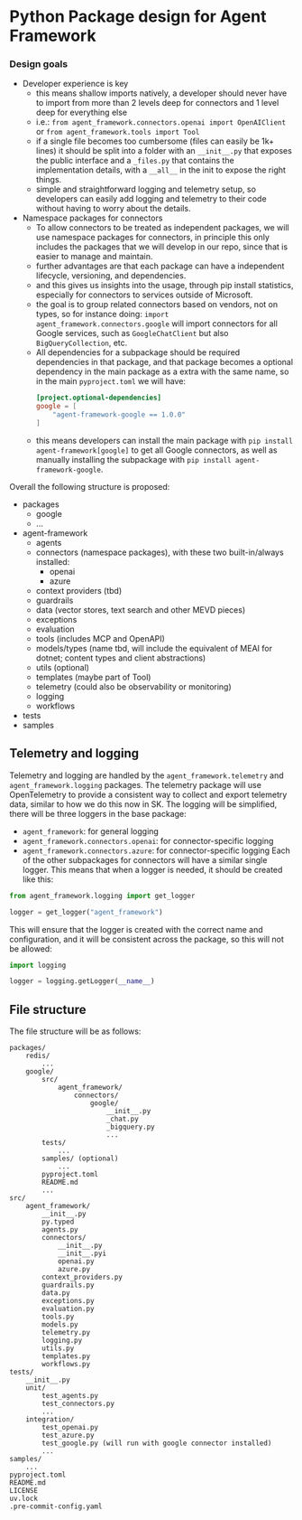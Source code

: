 # Python Package design for Agent Framework


### Design goals
* Developer experience is key
    * this means shallow imports natively, a developer should never have to import from more than 2 levels deep for connectors and 1 level deep for everything else
    * i.e.: `from agent_framework.connectors.openai import OpenAIClient` or `from agent_framework.tools import Tool`
    * if a single file becomes too cumbersome (files can easily be 1k+ lines) it should be split into a folder with an `__init__.py` that exposes the public interface and a `_files.py` that contains the implementation details, with a `__all__` in the init to expose the right things.
    * simple and straightforward logging and telemetry setup, so developers can easily add logging and telemetry to their code without having to worry about the details.
* Namespace packages for connectors
    * To allow connectors to be treated as independent packages, we will use namespace packages for connectors, in principle this only includes the packages that we will develop in our repo, since that is easier to manage and maintain.
    * further advantages are that each package can have a independent lifecycle, versioning, and dependencies.
    * and this gives us insights into the usage, through pip install statistics, especially for connectors to services outside of Microsoft.
    * the goal is to group related connectors based on vendors, not on types, so for instance doing: `import agent_framework.connectors.google` will import connectors for all Google services, such as `GoogleChatClient` but also `BigQueryCollection`, etc.
    * All dependencies for a subpackage should be required dependencies in that package, and that package becomes a optional dependency in the main package as a extra with the same name, so in the main `pyproject.toml` we will have:
        ```toml
        [project.optional-dependencies]
        google = [
            "agent-framework-google == 1.0.0"
        ]
        ```
    * this means developers can install the main package with `pip install agent-framework[google]` to get all Google connectors, as well as manually installing the subpackage with `pip install agent-framework-google`.

Overall the following structure is proposed:
* packages
    * google
    * ...
* agent-framework
    * agents
    * connectors (namespace packages), with these two built-in/always installed:
        * openai
        * azure
    * context providers (tbd)
    * guardrails
    * data (vector stores, text search and other MEVD pieces)
    * exceptions
    * evaluation
    * tools (includes MCP and OpenAPI)
    * models/types (name tbd, will include the equivalent of MEAI for dotnet; content types and client abstractions)
    * utils (optional)
    * templates (maybe part of Tool)
    * telemetry (could also be observability or monitoring)
    * logging
    * workflows
* tests
* samples

## Telemetry and logging
Telemetry and logging are handled by the `agent_framework.telemetry` and `agent_framework.logging` packages.
The telemetry package will use OpenTelemetry to provide a consistent way to collect and export telemetry data, similar to how we do this now in SK.
The logging will be simplified, there will be three loggers in the base package:
* `agent_framework`: for general logging
* `agent_framework.connectors.openai`: for connector-specific logging
* `agent_framework.connectors.azure`: for connector-specific logging
Each of the other subpackages for connectors will have a similar single logger.
This means that when a logger is needed, it should be created like this:
```python
from agent_framework.logging import get_logger

logger = get_logger("agent_framework")
```
This will ensure that the logger is created with the correct name and configuration, and it will be consistent across the package, so this will not be allowed:
```python
import logging

logger = logging.getLogger(__name__)
``` 


## File structure
The file structure will be as follows:
```plaintext
packages/
    redis/
        ...
    google/
        src/
            agent_framework/
                connectors/
                    google/
                        __init__.py
                        _chat.py
                        _bigquery.py
                        ...
        tests/
            ...
        samples/ (optional)
            ...
        pyproject.toml
        README.md
        ...
src/
    agent_framework/
        __init__.py
        py.typed
        agents.py
        connectors/
            __init__.py
            __init__.pyi
            openai.py
            azure.py
        context_providers.py
        guardrails.py
        data.py
        exceptions.py
        evaluation.py
        tools.py
        models.py
        telemetry.py
        logging.py
        utils.py
        templates.py
        workflows.py
tests/
    __init__.py
    unit/
        test_agents.py
        test_connectors.py
        ...
    integration/
        test_openai.py
        test_azure.py
        test_google.py (will run with google connector installed)
        ...
samples/
    ...
pyproject.toml
README.md
LICENSE
uv.lock
.pre-commit-config.yaml